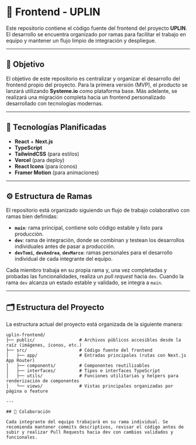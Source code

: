 # 🚀 Frontend - UPLIN

Este repositorio contiene el código fuente del frontend del proyecto **UPLIN**. El desarrollo se encuentra organizado por ramas para facilitar el trabajo en equipo y mantener un flujo limpio de integración y despliegue.

---

## 📌 Objetivo

El objetivo de este repositorio es centralizar y organizar el desarrollo del frontend propio del proyecto. Para la primera versión (MVP), el producto se lanzará utilizando **Systeme.io** como plataforma base. Más adelante, se realizará una migración completa hacia un frontend personalizado desarrollado con tecnologías modernas.

---

## 🧰 Tecnologías Planificadas

- **React** + **Next.js**
- **TypeScript**
- **TailwindCSS** (para estilos)
- **Vercel** (para deploy)
- **React Icons** (para íconos)
- **Framer Motion** (para animaciones)

---

## ⚙️ Estructura de Ramas

El repositorio está organizado siguiendo un flujo de trabajo colaborativo con ramas bien definidas:

- **`main`**: rama principal, contiene solo código estable y listo para producción.
- **`dev`**: rama de integración, donde se combinan y testean los desarrollos individuales antes de pasar a producción.
- **`devTomi`**, **`devAndrea`**, **`devMarco`**: ramas personales para el desarrollo individual de cada integrante del equipo.

Cada miembro trabaja en su propia rama y, una vez completadas y probadas las funcionalidades, realiza un _pull request_ hacia `dev`. Cuando la rama `dev` alcanza un estado estable y validado, se integra a `main`.

---

## 🗂️ Estructura del Proyecto

La estructura actual del proyecto está organizada de la siguiente manera:

```
uplin-frontend/
├── public/                 # Archivos públicos accesibles desde la raíz (imágenes, íconos, etc.)
├── src/                    # Código fuente del frontend
│   ├── app/                # Entradas principales (rutas con Next.js App Router)
│   ├── components/         # Componentes reutilizables
│   ├── interfaces/         # Tipos e interfaces TypeScript
│   ├── utils/              # Funciones utilitarias y helpers para renderización de componentes
│   └── views/              # Vistas principales organizadas por página o feature

---

## 🤝 Colaboración

Cada integrante del equipo trabajará en su rama individual. Se recomienda mantener commits descriptivos, revisar el código antes de subir y realizar Pull Requests hacia dev con cambios validados y funcionales.
